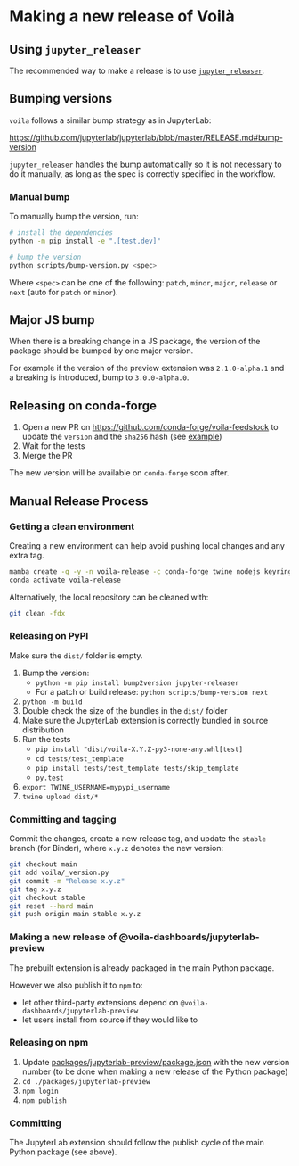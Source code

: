 # Making a new release of Voilà

## Using `jupyter_releaser`

The recommended way to make a release is to use [`jupyter_releaser`](https://github.com/jupyter-server/jupyter_releaser#typical-workflow).

## Bumping versions

`voila` follows a similar bump strategy as in JupyterLab:

https://github.com/jupyterlab/jupyterlab/blob/master/RELEASE.md#bump-version

`jupyter_releaser` handles the bump automatically so it is not necessary to do it manually, as long as the spec is correctly specified in the workflow.

### Manual bump

To manually bump the version, run:

```bash
# install the dependencies
python -m pip install -e ".[test,dev]"

# bump the version
python scripts/bump-version.py <spec>
```

Where `<spec>` can be one of the following: `patch`, `minor`, `major`, `release` or `next` (auto for `patch` or `minor`).

## Major JS bump

When there is a breaking change in a JS package, the version of the package should be bumped by one major version.

For example if the version of the preview extension was `2.1.0-alpha.1` and a breaking is introduced, bump to `3.0.0-alpha.0`.

## Releasing on conda-forge

1. Open a new PR on https://github.com/conda-forge/voila-feedstock to update the `version` and the `sha256` hash (see [example](https://github.com/conda-forge/voila-feedstock/pull/23/files))
2. Wait for the tests
3. Merge the PR

The new version will be available on `conda-forge` soon after.

## Manual Release Process

### Getting a clean environment

Creating a new environment can help avoid pushing local changes and any extra tag.

```bash
mamba create -q -y -n voila-release -c conda-forge twine nodejs keyring pip matplotlib tornado jupyter-packaging jupyterlab build
conda activate voila-release
```

Alternatively, the local repository can be cleaned with:

```bash
git clean -fdx
```

### Releasing on PyPI

Make sure the `dist/` folder is empty.

1. Bump the version:
   - `python -m pip install bump2version jupyter-releaser`
   - For a patch or build release: `python scripts/bump-version next`
2. `python -m build`
3. Double check the size of the bundles in the `dist/` folder
4. Make sure the JupyterLab extension is correctly bundled in source distribution
5. Run the tests
   - `pip install "dist/voila-X.Y.Z-py3-none-any.whl[test]`
   - `cd tests/test_template`
   - `pip install tests/test_template tests/skip_template`
   - `py.test`
6. `export TWINE_USERNAME=mypypi_username`
7. `twine upload dist/*`

### Committing and tagging

Commit the changes, create a new release tag, and update the `stable` branch (for Binder), where `x.y.z` denotes the new version:

```bash
git checkout main
git add voila/_version.py
git commit -m "Release x.y.z"
git tag x.y.z
git checkout stable
git reset --hard main
git push origin main stable x.y.z
```

### Making a new release of @voila-dashboards/jupyterlab-preview

The prebuilt extension is already packaged in the main Python package.

However we also publish it to `npm` to:

- let other third-party extensions depend on `@voila-dashboards/jupyterlab-preview`
- let users install from source if they would like to

### Releasing on npm

1. Update [packages/jupyterlab-preview/package.json](./packages/jupyterlab-preview/package.json) with the new version number (to be done when making a new release of the Python package)
2. `cd ./packages/jupyterlab-preview`
3. `npm login`
4. `npm publish`

### Committing

The JupyterLab extension should follow the publish cycle of the main Python package (see above).

